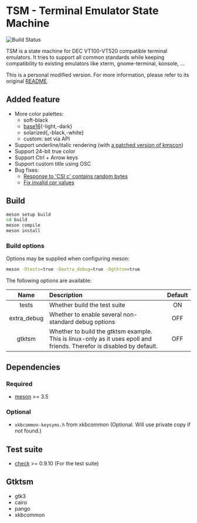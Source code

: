 # TSM - Terminal Emulator State Machine

![Build Status](https://github.com/aetf/libtsm/actions/workflows/meson.yml/badge.svg?branch=develop)

TSM is a state machine for DEC VT100-VT520 compatible terminal emulators. It
tries to support all common standards while keeping compatibility to existing
emulators like xterm, gnome-terminal, konsole, ...

This is a personal modified version. For more information, please refer to its original [README](README).

## Added feature
+ More color palettes:
    * soft-black
    * [base16](https://github.com/chriskempson/base16-default-schemes){-light,-dark}
    * solarized{,-black,-white}
    * custom: set via API
+ Support underline/italic rendering (with [a patched version of kmscon](https://github.com/Aetf/kmscon))
+ Support 24-bit true color
+ Support Ctrl + Arrow keys
+ Support custom title using OSC
+ Bug fixes:
    * [Response to 'CSI c' contains random bytes][91335]
    * [Fix invalid cpr values](https://github.com/Aetf/libtsm/pull/2)

[91335]: https://bugs.freedesktop.org/show_bug.cgi?id=91335

## Build
```bash
meson setup build
cd build
meson compile
meson install
```

### Build options
Options may be supplied when configuring meson:
```bash
meson -Dtests=true -Dextra_debug=true -Dgtktsm=true
```
The following options are available:

|Name | Description | Default |
|:---:|:---|:---:|
| tests | Whether build the test suite | ON |
| extra_debug | Whether to enable several non-standard debug options | OFF |
| gtktsm | Whether to build the gtktsm example. This is linux-only as it uses epoll and friends. Therefor is disabled by default. | OFF |

## Dependencies
### Required
- [meson](https://mesonbuild.com) >= 3.5
### Optional
- `xkbcommon-keysyms.h` from xkbcommon (Optional. Will use private copy if not found.)
## Test suite
- [check](https://libcheck.github.io/check/) >= 0.9.10 (For the test suite)
## Gtktsm
- gtk3
- cairo
- pango
- xkbcommon
